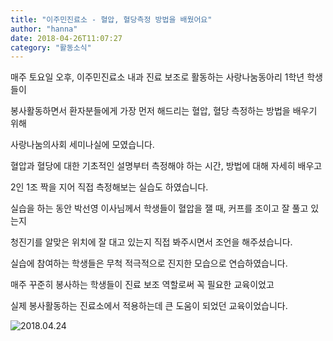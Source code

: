 ```yaml
---
title: "이주민진료소 - 혈압, 혈당측정 방법을 배웠어요"
author: "hanna"
date: 2018-04-26T11:07:27
category: "활동소식"
---
```


매주 토요일 오후, 이주민진료소 내과 진료 보조로 활동하는 사랑나눔동아리 1학년 학생들이

봉사활동하면서 환자분들에게 가장 먼저 해드리는 혈압, 혈당 측정하는 방법을 배우기 위해

사랑나눔의사회 세미나실에 모였습니다.

혈압과 혈당에 대한 기초적인 설명부터 측정해야 하는 시간, 방법에 대해 자세히 배우고

2인 1조 짝을 지어 직접 측정해보는 실습도 하였습니다.

실습을 하는 동안 박선영 이사님께서 학생들이 혈압을 잴 때, 커프를 조이고 잘 풀고 있는지

청진기를 알맞은 위치에 잘 대고 있는지 직접 봐주시면서 조언을 해주셨습니다.

실습에 참여하는 학생들은 무척 적극적으로 진지한 모습으로 연습하였습니다.

매주 꾸준히 봉사하는 학생들이 진료 보조 역할로써 꼭 필요한 교육이었고

실제 봉사활동하는 진료소에서 적용하는데 큰 도움이 되었던 교육이었습니다.

![2018.04.24](/files/attach/images/2318/265/034/cdcec4b0df61123c576bd2c5b3dd060d.jpg)
